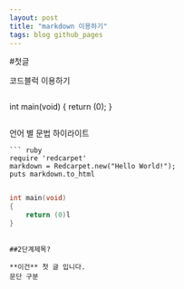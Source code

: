 ```yaml
---
layout: post
title: "markdown 이용하기"
tags: blog github_pages
---
```


#첫글

코드블럭 이용하기
```
```
int	main(void)
{
	return (0);
}
```
```

언어 별 문법 하이라이트
```
``` ruby
require 'redcarpet'
markdown = Redcarpet.new("Hello World!");
puts markdown.to_html
```
```

```
```c
int	main(void)
{
	return (0)l
}
```
```

##2단계제목?

**이건** 첫 글 입니다. 
문단 구분
